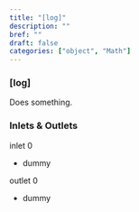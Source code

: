 ```yaml
---
title: "[log]"
description: ""
bref: ""
draft: false
categories: ["object", "Math"]
---
```


### [log]

Does something.

### Inlets & Outlets

inlet 0

 - dummy

outlet 0

 - dummy
 
